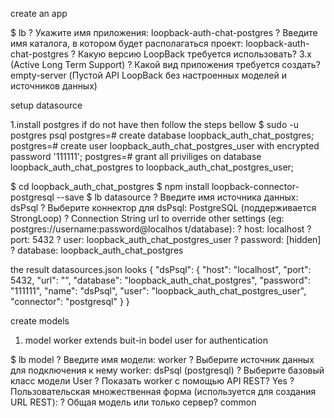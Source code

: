 create an app

$ lb
? Укажите имя приложения: loopback-auth-chat-postgres
? Введите имя каталога, в котором будет располагаться проект: loopback-auth-chat-postgres
? Какую версию LoopBack требуется использовать? 3.x (Active Long Term Support)
? Какой вид приложения требуется создать? empty-server (Пустой API LoopBack без настроенных моделей и источников данных)


setup datasource

1.install postgres if do not have then follow the steps bellow
$ sudo -u postgres psql
postgres=# create database loopback_auth_chat_postgres;
postgres=# create user loopback_auth_chat_postgres_user with encrypted password '111111';
postgres=# grant all priviliges on database loopback_auth_chat_postgres to loopback_auth_chat_postgres_user;

$ cd loopback_auth_chat_postgres
$ npm install loopback-connector-postgresql --save
$ lb datasource
? Введите имя источника данных: dsPsql
? Выберите коннектор для dsPsql: PostgreSQL (поддерживается StrongLoop)
? Connection String url to override other settings (eg: postgres://username:password@localhos
t/database):
? host: localhost
? port: 5432
? user: loopback_auth_chat_postgres_user
? password: [hidden]
? database: loopback_auth_chat_postgres

the result datasources.json looks
{
  "dsPsql": {
    "host": "localhost",
    "port": 5432,
    "url": "",
    "database": "loopback_auth_chat_postgres",
    "password": "111111",
    "name": "dsPsql",
    "user": "loopback_auth_chat_postgres_user",
    "connector": "postgresql"
  }
}

create models

1. model worker
extends buit-in bodel user for authentication

$ lb model
? Введите имя модели: worker
? Выберите источник данных для подключения к нему worker: dsPsql (postgresql)
? Выберите базовый класс модели User
? Показать worker с помощью API REST? Yes
? Пользовательская множественная форма (используется для создания URL REST):
? Общая модель или только сервер? common
